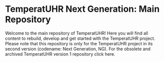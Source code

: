 # TemperatUHR Next Generation: Main Repository
Welcome to the main repository of TemperatUHR!
Here you will find all content to rebuild, develop and get started with the TemperatUHR project. Please note that this repository is only for the TemperatUHR project in its second version (codename: Next Generation, NG). For the obsolete and archived TemperatUHR version 1 repository click here.
